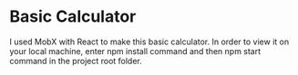 # Basic Calculator

I used MobX with React to make this basic calculator.
In order to view it on your local machine, enter npm install command and then npm start command in the project root folder.
